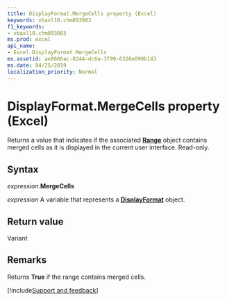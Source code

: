 ```yaml
---
title: DisplayFormat.MergeCells property (Excel)
keywords: vbaxl10.chm893083
f1_keywords:
- vbaxl10.chm893083
ms.prod: excel
api_name:
- Excel.DisplayFormat.MergeCells
ms.assetid: ae8686ac-8244-dc6a-3f99-6326e090b143
ms.date: 04/25/2019
localization_priority: Normal
---
```



# DisplayFormat.MergeCells property (Excel)

Returns a value that indicates if the associated **[Range](Excel.Range(object).md)** object contains merged cells as it is displayed in the current user interface. Read-only.


## Syntax

_expression_.**MergeCells**

_expression_ A variable that represents a **[DisplayFormat](Excel.DisplayFormat.md)** object.


## Return value

Variant


## Remarks

Returns **True** if the range contains merged cells.




[!include[Support and feedback](~/includes/feedback-boilerplate.md)]